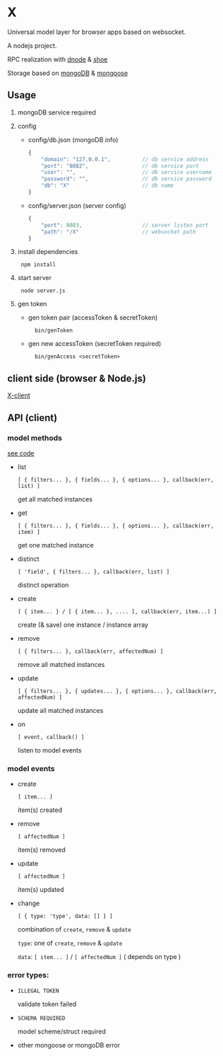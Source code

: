 X
=

Universal model layer for browser apps based on websocket.

A nodejs project.

RPC realization with [dnode](https://github.com/substack/dnode) & [shoe](https://github.com/substack/shoe)

Storage based on [mongoDB](http://www.mongodb.org/) & [mongoose](http://mongoosejs.com/)

## Usage

1. mongoDB service required

2. config

	* config/db.json (mongoDB info)

		``` javascript
		{
			"domain": "127.0.0.1",			// db service address
			"port": "8082",					// db service port
			"user": "",						// db service username
			"password": "",					// db service password
			"db": "X"						// db name
		}
		```

	* config/server.json (server config)

		``` javascript
		{
			"port": 8083,					// server listen port
			"path": "/X"					// websocket path
		}
		```

3. install dependencies

		npm install

4. start server

		node server.js

5. gen token

	* gen token pair (accessToken & secretToken)

			bin/genToken

	* gen new accessToken (secretToken required)

			bin/genAccess <secretToken>

## client side (browser & Node.js)

[X-client](https://github.com/nighca/X-client)

## API (client)

### model methods

[see code](https://github.com/nighca/X/blob/master/model/method.js)

* list

	`[ { filters... }, { fields... }, { options... }, callback(err, list) ]`

	get all matched instances

* get

	`[ { filters... }, { fields... }, { options... }, callback(err, item) ]`

	get one matched instance

* distinct

	`[ 'field', { filters... }, callback(err, list) ]`

	distinct operation

* create

	`[ { item... } / [ { item... }, .... ], callback(err, item...) ]`

	create (& save) one instance / instance array

* remove

	`[ { filters... }, callback(err, affectedNum) ]`

	remove all matched instances

* update

	`[ { filters... }, { updates... }, { options... }, callback(err, affectedNum) ]`

	update all matched instances

* on

	`[ event, callback() ]`

	listen to model events

### model events

* create

	`[ item... ]`

	item(s) created

* remove

	`[ affectedNum ]`

	item(s) removed

* update

	`[ affectedNum ]`

	item(s) updated

* change

	`[ { type: 'type', data: [] } ]`

	combination of `create`, `remove` & `update`

	`type`: one of `create`, `remove` & `update`

	`data`: `[ item... ]` / `[ affectedNum ]` ( depends on type )

### error types:

* `ILLEGAL TOKEN`

	validate token failed

* `SCHEMA REQUIRED`

	model scheme/struct required

* other mongoose or mongoDB error